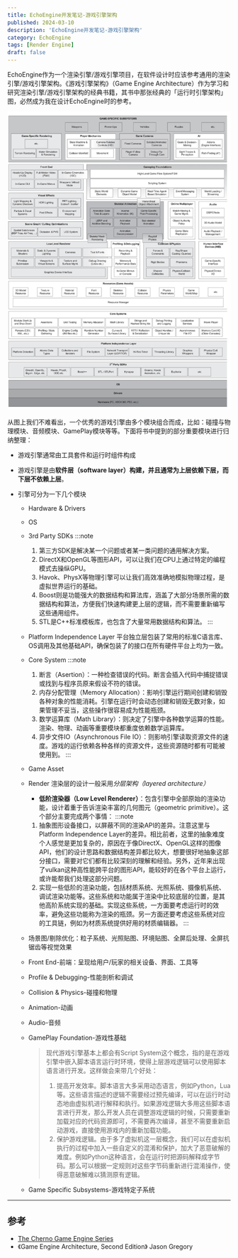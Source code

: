 ```yaml
---
title: EchoEngine开发笔记-游戏引擎架构
published: 2024-03-10
description: 'EchoEngine开发笔记-游戏引擎架构'
category: EchoEngine
tags: [Render Engine]
draft: false
---
```

EchoEngine作为一个渲染引擎/游戏引擎项目，在软件设计时应该参考通用的渲染引擎/游戏引擎架构。《游戏引擎架构》（Game Engine Architecture）作为学习和研究渲染引擎/游戏引擎架构的经典书籍，其书中那张经典的「运行时引擎架构」图，必然成为我在设计EchoEngine时的参考。

![游戏引擎架构](./游戏引擎架构/引擎架构.jpg)

从图上我们不难看出，一个优秀的游戏引擎由多个模块组合而成，比如：碰撞与物理模块、音频模块、GamePlay模块等等。下面将书中提到的部分重要模块进行归纳整理：

* 游戏引擎通常由工具套件和运行时组件构成
* 游戏引擎是由**软件层（software layer）**构建，并且通常为**上层依赖下层，而下层不依赖上层**。
* 引擎可分为一下几个模块

  * Hardware & Drivers
  * OS
  * 3rd Party SDKs
    :::note

    1. 第三方SDK是解决某一个问题或者某一类问题的通用解决方案。
    2. DirectX和OpenGL等图形API，可以让我们在CPU上通过特定的编程模式去操纵GPU。
    3. Havok、PhysX等物理引擎可以让我们高效准确地模拟物理过程，是虚拟世界运行的基础。
    4. Boost则是功能强大的数据结构和算法库，涵盖了大部分场景所需的数据结构和算法，方便我们快速构建更上层的逻辑，而不需要重新编写这些通用组件。
    5. STL是C++标准模板库，也包含了大量常用数据结构和算法。
    :::
  * Platform Independence Layer
    平台独立层包装了常用的标准C语言库、OS调用及其他基础API，确保包装了的接口在所有硬件平台上均为一致。
  * Core System
    :::note

    1. 断言（Asertion）：一种检查错误的代码。断言会插入代码中捕捉错误或找到与程序员原来假设不符的错误。
    2. 内存分配管理（Memory Allocation）：影响引擎运行期间创建和销毁各种对象的性能消耗。引擎在运行时会动态创建和销毁无数对象，如果管理不妥当，这些操作很容易成为性能瓶颈。
    3. 数学运算库（Math Library）：则决定了引擎中各种数学运算的性能。渲染、物理、动画等重要模块都重度依赖数学运算库。
    4. 异步文件IO（Asynchronous File IO）：则影响引擎读取资源文件的速度。游戏的运行依赖各种各样的资源文件，这些资源随时都有可能被使用到。
    :::
  * Game Asset
  * Render
    渲染层的设计一般采用*分层架构（layered architecture）*

    * **低阶渲染器（Low Level Renderer）**：包含引擎中全部原始的渲染功能，设计着重于告诉渲染丰富的几何图元（geometric primitive）。这个部分主要完成两个事情：
    :::note

    1. 抽象图形设备接口，以屏蔽不同的渲染API的差异。注意这里与Platform Independence Layer的差异。相比前者，这里的抽象难度个人感觉是更加复杂的，原因在于像DirectX、OpenGL这样的图像API，他们的设计思路和数据结构差异都比较大，想要很好地抽象这部分接口，需要对它们都有比较深刻的理解和经验。另外，近年来出现了vulkan这种高性能跨平台的图形API，能较好的在各个平台上运行，或许能帮我们处理这部分问题。
    2. 实现一些低阶的渲染功能，包括材质系统、光照系统、摄像机系统、调试渲染功能等。这些系统和功能属于渲染中比较底层的位置，是其他高阶系统实现的基础。实现这些系统，一方面要考虑运行时的效率，避免这些功能称为渲染的瓶颈。另一方面还要考虑这些系统对应的工具链，例如为材质系统提供好用的材质编辑器。
    :::
  * 场景图/剔除优化：粒子系统、光照贴图、环境贴图、全屏后处理、全屏抗锯齿等视觉效果
  * Front End-前端：呈现给用户/玩家的相关设备、界面、工具等
  * Profile & Debugging-性能剖析和调试
  * Collision & Physics-碰撞和物理
  * Animation-动画
  * Audio-音频
  * GamePlay Foundation-游戏性基础

    > 现代游戏引擎基本上都会有Script System这个概念，指的是在游戏引擎中嵌入脚本语言运行时环境，使得上层游戏逻辑可以使用脚本语言进行开发。这样做会来带几个好处：
    >
    > 1. 提高开发效率。脚本语言大多采用动态语言，例如Python，Lua等。这些语言描述的逻辑不需要经过预先编译，可以在运行时动态地由虚拟机进行解释和执行。如果游戏逻辑大多用这些脚本语言进行开发，那么开发人员在调整游戏逻辑的时候，只需要重新加载对应的代码资源即可，不需要再次编译，甚至不需要重新启动游戏，直接使用游戏内的重新加载功能。
    > 2. 保护游戏逻辑。由于多了虚拟机这一层概念，我们可以在虚拟机执行的过程中加入一些自定义的混淆和保护，加大了恶意破解的难度。例如Python这种语言，会在运行时把源码解释成字节码。那么可以根据一定规则对这些字节码重新进行混淆操作，使得恶意破解难以猜测原有逻辑。
    >
  * Game Specific Subsystems-游戏特定子系统

---

## 参考

* [The Cherno Game Engine Series](https://www.youtube.com/playlist?list=PLlrATfBNZ98dC-V-N3m0Go4deliWHPFwT)
* 《Game Engine Architecture, Second Edition》 Jason Gregory
